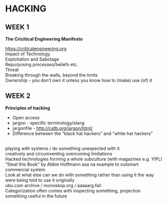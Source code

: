 # **HACKING**

## WEEK 1

**The Cricitical Engineering Manifesto**

https://criticalengineering.org
<br>Impact of Technology
<br>Exploitation and Sabotage
<br>Repurposing processes/beliefs etc.
<br>Threat
<br>Breaking through the walls, beyond the limits
<br>Ownership - you don’t own it unless you know how to (make) use (of) it

## WEEK 2

**Principles of hacking**

- Open access
- jargon - specific terminology/slang
- jargonfile - http://catb.org/jargon/html/
- Difference between the “black hat hackers” and “white hat hackers”

<br>playing with systems / do something unexpected with it
<br>creatively and circumventing overcoming limitations
<br>Hacked technologies forming a whole subculture (with magazines e.g. YIPL)
<br>“Steal this Book“ by Abbie Hoffmann asa na example to outsmart commercial system
<br>Look at what else can we do with something rather than using it the way were being told to use it originally
<br>ubu.com archive / monoskop.org / aaaaarg.fail
<br>Categorization often comes with inspecting something, projection something useful in the future



